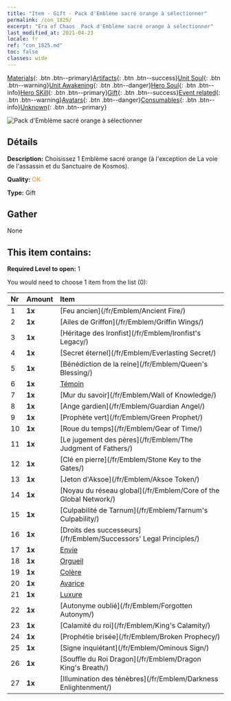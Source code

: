 ```yaml
---
title: "Item - Gift - Pack d'Emblème sacré orange à sélectionner"
permalink: /con_1825/
excerpt: "Era of Chaos  Pack d'Emblème sacré orange à sélectionner"
last_modified_at: 2021-04-23
locale: fr
ref: "con_1825.md"
toc: false
classes: wide
---
```

 [Materials](/ItemsFR/){: .btn .btn--primary}[Artifacts](/ItemsFR/Artifacts/){: .btn .btn--success}[Unit Soul](/ItemsFR/UnitSoul/){: .btn .btn--warning}[Unit Awakening](/ItemsFR/UnitAwakening/){: .btn .btn--danger}[Hero Soul](/ItemsFR/HeroSoul/){: .btn .btn--info}[Hero SKill](/ItemsFR/HeroSkill/){: .btn .btn--primary}[Gift](/ItemsFR/Gift/){: .btn .btn--success}[Event related](/ItemsFR/Events/){: .btn .btn--warning}[Avatars](/ItemsFR/Avatars/){: .btn .btn--danger}[Consumables](/ItemsFR/Consumables/){: .btn .btn--info}[Unknown](/ItemsFR/Unknown/){: .btn .btn--primary}

 ![Pack d'Emblème sacré orange à sélectionner](/images/t/i_907416.png)

## Détails
 **Description:** Choisissez 1 Emblème sacré orange (à l'exception de La voie de l'assassin et du Sanctuaire de Kosmos).

 **Quality:** <span style="color: #FF8C00">OK</span>

 **Type:** Gift

## Gather

  None

## This item contains:

 **Required Level to open:** 1

 You would need to choose 1 item from the list (0):

  | Nr | Amount |     Item    |
  |:---|:-------|:------------|
  | 1 |  **1x** | [Feu ancien](/fr/Emblem/Ancient Fire/) |  | 
  | 2 |  **1x** | [Ailes de Griffon](/fr/Emblem/Griffin Wings/) |  | 
  | 3 |  **1x** | [Héritage des Ironfist](/fr/Emblem/Ironfist's Legacy/) |  | 
  | 4 |  **1x** | [Secret éternel](/fr/Emblem/Everlasting Secret/) |  | 
  | 5 |  **1x** | [Bénédiction de la reine](/fr/Emblem/Queen's Blessing/) |  | 
  | 6 |  **1x** | [Témoin](/fr/Emblem/Witness/) |  | 
  | 7 |  **1x** | [Mur du savoir](/fr/Emblem/Wall of Knowledge/) |  | 
  | 8 |  **1x** | [Ange gardien](/fr/Emblem/Guardian Angel/) |  | 
  | 9 |  **1x** | [Prophète vert](/fr/Emblem/Green Prophet/) |  | 
  | 10 |  **1x** | [Roue du temps](/fr/Emblem/Gear of Time/) |  | 
  | 11 |  **1x** | [Le jugement des pères](/fr/Emblem/The Judgment of Fathers/) |  | 
  | 12 |  **1x** | [Clé en pierre](/fr/Emblem/Stone Key to the Gates/) |  | 
  | 13 |  **1x** | [Jeton d'Aksoe](/fr/Emblem/Aksoe Token/) |  | 
  | 14 |  **1x** | [Noyau du réseau global](/fr/Emblem/Core of the Global Network/) |  | 
  | 15 |  **1x** | [Culpabilité de Tarnum](/fr/Emblem/Tarnum's Culpability/) |  | 
  | 16 |  **1x** | [Droits des successeurs](/fr/Emblem/Successors' Legal Principles/) |  | 
  | 17 |  **1x** | [Envie](/fr/Emblem/Jealousy/) |  | 
  | 18 |  **1x** | [Orgueil](/fr/Emblem/Arrogance/) |  | 
  | 19 |  **1x** | [Colère](/fr/Emblem/Anger/) |  | 
  | 20 |  **1x** | [Avarice](/fr/Emblem/Greed/) |  | 
  | 21 |  **1x** | [Luxure](/fr/Emblem/Lust/) |  | 
  | 22 |  **1x** | [Autonyme oublié](/fr/Emblem/Forgotten Autonym/) |  | 
  | 23 |  **1x** | [Calamité du roi](/fr/Emblem/King's Calamity/) |  | 
  | 24 |  **1x** | [Prophétie brisée](/fr/Emblem/Broken Prophecy/) |  | 
  | 25 |  **1x** | [Signe inquiétant](/fr/Emblem/Ominous Sign/) |  | 
  | 26 |  **1x** | [Souffle du Roi Dragon](/fr/Emblem/Dragon King's Breath/) |  | 
  | 27 |  **1x** | [Illumination des ténèbres](/fr/Emblem/Darkness Enlightenment/) |  | 
